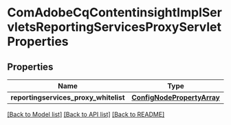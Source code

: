 # ComAdobeCqContentinsightImplServletsReportingServicesProxyServletProperties

## Properties
Name | Type | Description | Notes
------------ | ------------- | ------------- | -------------
**reportingservices_proxy_whitelist** | [**ConfigNodePropertyArray**](ConfigNodePropertyArray.md) |  | [optional] 

[[Back to Model list]](../README.md#documentation-for-models) [[Back to API list]](../README.md#documentation-for-api-endpoints) [[Back to README]](../README.md)



